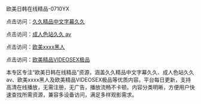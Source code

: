 欧美日韩在线精品-0710YX

点击访问：<a href="https://heiliaoxqkkct.pages.dev">久久精品中文字幕久久</a>

点击访问：<a href="https://heiliaoxwd5i8.pages.dev">成人色站久久 av</a>

点击访问：<a href="https://heiliaowzu4ur.pages.dev">欧美xxxx黑人</a>

点击访问：<a href="https://heiliaozj3tjd.pages.dev">欧美精品VIDEOSEX极品</a>

本专区专注“欧美日韩在线精品”资源，涵盖久久精品中文字幕久久、成人色站久久 av、欧美xxxx黑人及欧美精品VIDEOSEX极品等优质内容。平台每日更新，支持高清在线播放，无需注册，无广告，播放流畅不卡顿。内容分类明晰，方便用户快速查找所需资源，兼容多设备访问，满足多样观影需求。

<span style="display:none;">[Canonical link](https://github.com/bon20250710/so72 ）</span>
